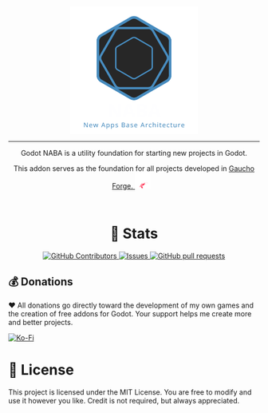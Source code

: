 <p align="center">
  <img width="256px" src="logos/naba_logo.png" align="center" alt="Godot NABA" />

  ---
  <p align="center">Godot NABA is a utility foundation for starting new projects in Godot.</p>
  <p align="center">This addon serves as the foundation for all projects developed in <a href="https://gauchoforge.com/">Gaucho Forge. <img src="logos/gaucho_forge_logo_transparent.png" alt="Gaucho Forge Logo" width="32" style="margin-right: 10px;" /></a></p>
</p>


<br>
<h1 align="center">🔎 Stats</h1>
<p align="center">
    <a href="https://github.com/darkalardev/Godot-NABA/graphs/contributors">
      <img alt="GitHub Contributors" src="https://img.shields.io/github/contributors/darkalardev/Godot-NABA" />
    </a>
    <a href="https://github.com/darkalardev/Godot-NABA/issues">
      <img alt="Issues" src="https://img.shields.io/github/issues/darkalardev/Godot-NABA?color=0088ff" />
    </a>
    <a href="https://github.com/darkalardev/Godot-NABA/pulls">
      <img alt="GitHub pull requests" src="https://img.shields.io/github/issues-pr/darkalardev/Godot-NABA?color=0088ff" />
    </a>
</p>

## 💰 Donations
❤️​ All donations go directly toward the development of my own games and the creation of free addons for Godot. Your support helps me create more and better projects.<br>
  
[![Ko-Fi](https://img.shields.io/badge/Ko--fi-F16061?style=for-the-badge&logo=ko-fi&logoColor=white)](https://ko-fi.com/darkalardev) 


# 📄​ License
This project is licensed under the MIT License. You are free to modify and use it however you like. Credit is not required, but always appreciated.
